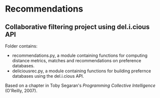 # Recommendations

## Collaborative filtering project using del.i.cious API

Folder contains:

- recommendations.py, a module containing functions for computing
  distance metrics, matches and recommendations on preference
  databases.
- deliciousrec.py, a module containing functions for building
  prefernce databases using the del.i.cious API.

Based on a chapter in Toby Segaran's _Programming Collective
Intelligence_ (O'Reilly, 2007).
